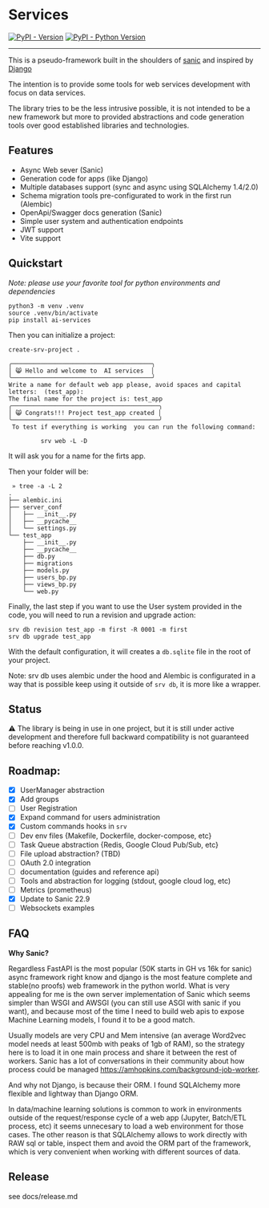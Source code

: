# Services

[![PyPI - Version](https://img.shields.io/pypi/v/ai-services.svg)](https://pypi.org/project/ai-services)
[![PyPI - Python Version](https://img.shields.io/pypi/pyversions/ai-services.svg)](https://pypi.org/project/ai-services)

----

This is a pseudo-framework built in the shoulders of [sanic](sanic.dev/) and inspired by [Django](https://www.djangoproject.com/)

The intention is to provide some tools for web services development with focus on data services. 

The library tries to be the less intrusive possible, it is not intended to be a new framework but more to provided abstractions and code generation tools over 
good established libraries and technologies. 

## Features

- Async Web sever (Sanic)
- Generation code for apps (like Django)
- Multiple databases support (sync and async using SQLAlchemy 1.4/2.0)
- Schema migration tools pre-configurated to work in the first run (Alembic)
- OpenApi/Swagger docs generation (Sanic)
- Simple user system and authentication endpoints
- JWT support
- Vite support


## Quickstart

*Note: please use your favorite tool for python environments and dependencies*

```
python3 -m venv .venv
source .venv/bin/activate
pip install ai-services
```

Then you can initialize a project:

```
create-srv-project .

╭───────────────────────────────────────╮
│ 😸 Hello and welcome to  AI services  │
╰───────────────────────────────────────╯
Write a name for default web app please, avoid spaces and capital letters:  (test_app):
The final name for the project is: test_app
╭─────────────────────────────────────────╮
│ 😸 Congrats!!! Project test_app created │
╰─────────────────────────────────────────╯
 To test if everything is working  you can run the following command:

         srv web -L -D
```

It will ask you for a name for the firts app. 

Then your folder will be:

```
 » tree -a -L 2
.
├── alembic.ini
├── server_conf
│   ├── __init__.py
│   ├── __pycache__
│   └── settings.py
└── test_app
    ├── __init__.py
    ├── __pycache__
    ├── db.py
    ├── migrations
    ├── models.py
    ├── users_bp.py
    ├── views_bp.py
    └── web.py
```

Finally, the last step if you want to use the User system provided in the code, you will need to run a revision and upgrade action:

```
srv db revision test_app -m first -R 0001 -m first
srv db upgrade test_app
```

With the default configuration, it will creates a `db.sqlite` file in the root of your project.

Note: srv db uses alembic under the hood and Alembic is configurated in a way that is possible keep using it outside of `srv db`, it is more like a wrapper. 

## Status

:warning: The library is being in use in one project, but it is still under active development and therefore full backward compatibility is not guaranteed before reaching v1.0.0.


## Roadmap:

- [x] UserManager abstraction
- [x] Add groups 
- [ ] User Registration
- [x] Expand command for users administration
- [x] Custom commands hooks in `srv` 
- [ ] Dev env files {Makefile, Dockerfile, docker-compose, etc}
- [ ] Task Queue abstraction {Redis, Google Cloud Pub/Sub, etc}
- [ ] File upload abstraction? (TBD)
- [ ] OAuth 2.0 integration
- [ ] documentation (guides and reference api)
- [ ] Tools and abstraction for logging (stdout, google cloud log, etc)
- [ ] Metrics (prometheus)
- [x] Update to Sanic 22.9
- [ ] Websockets examples

## FAQ

**Why Sanic?**

Regardless FastAPI is the most popular (50K starts in GH vs 16k for sanic) async framework right know and django is the most feature complete and stable(no proofs) web framework in the python world. What is very appealing for me is the own server implementation of Sanic which seems simpler than WSGI and AWSGI (you can still use ASGI with sanic if you want), and because most of the time I need to build web apis to expose Machine Learning models, I found it to be a good match. 

Usually models are very CPU and Mem intensive (an average Word2vec model needs at least 500mb with peaks of 1gb of RAM), so the strategy here is to load it in one main process and share it between the rest of workers. Sanic has a lot of conversations in their community about how process could be managed https://amhopkins.com/background-job-worker. 

And why not Django, is because their ORM. I found SQLAlchemy more flexible and lightway than Django ORM. 

In data/machine learning solutions is common to work in environments outside of the request/response cycle of a web app (Jupyter, Batch/ETL process, etc) it seems unnecesary to load a web environment for those cases. The other reason is that SQLAlchemy allows to work directly with RAW sql or table, inspect them and avoid the ORM part of the framework, which is very convenient when working with different sources of data. 


## Release

see docs/release.md


